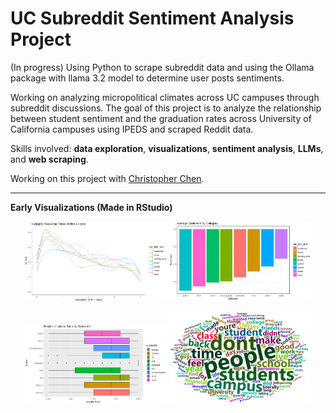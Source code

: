 # UC Subreddit Sentiment Analysis Project 

(In progress)
Using Python to scrape subreddit data and using the Ollama package with llama 3.2 model to determine user posts sentiments. 

Working on analyzing micropolitical climates across UC campuses through subreddit discussions. The goal of this project is to analyze the relationship between student sentiment and the graduation rates across 
University of California campuses using IPEDS and scraped Reddit data.

Skills involved: **data exploration**, **visualizations**, **sentiment analysis**, **LLMs**, and **web scraping**.  

Working on this project with [Christopher Chen](https://github.com/cchen607).  

-----

**Early Visualizations (Made in RStudio)**

<p align="center">
  <img src="https://github.com/Seat0/UC_Subreddits_Sentiment-/blob/main/Graphs/Response_time.png?raw=true" width="45%" />
  <img src="https://github.com/Seat0/UC_Subreddits_Sentiment-/blob/main/Graphs/category_sen.png?raw=true" width="45%" />
</p>
<p align="center">
  <img src="https://github.com/Seat0/UC_Subreddits_Sentiment-/blob/main/Graphs/upvote_ratio.png?raw=true" width="45%" />
  <img src="https://github.com/Seat0/UC_Subreddits_Sentiment-/blob/main/Graphs/wordcloud.png?raw=true" width="45%" />
</p>
